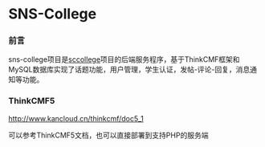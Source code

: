 SNS-College
===============

### 前言
sns-college项目是[sccollege](https://github.com/kevin-zeus/sccollege)项目的后端服务程序，基于ThinkCMF框架和MySQL数据库实现了话题功能，用户管理，学生认证，发帖-评论-回复，消息通知等功能。

### ThinkCMF5
http://www.kancloud.cn/thinkcmf/doc5_1

可以参考ThinkCMF5文档，也可以直接部署到支持PHP的服务端